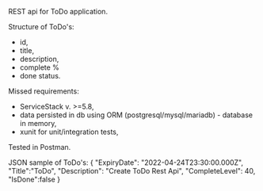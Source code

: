 REST api for ToDo application.

Structure of ToDo's:
- id,
- title,
- description,
- complete %
- done status.

Missed requirements:
- ServiceStack v. >=5.8,
- data persisted in db using ORM (postgresql/mysql/mariadb) - database in memory,
- xunit for unit/integration tests,

Tested in Postman.

JSON sample of ToDo's:
{
    "ExpiryDate": "2022-04-24T23:30:00.000Z",
    "Title":"ToDo",
    "Description": "Create ToDo Rest Api",
    "CompleteLevel": 40,
    "IsDone":false
}
